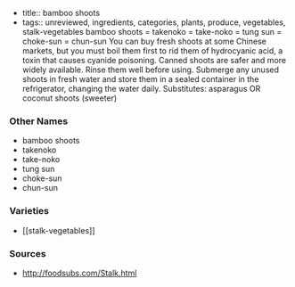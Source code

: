- title:: bamboo shoots
- tags:: unreviewed, ingredients, categories, plants, produce, vegetables, stalk-vegetables
bamboo shoots = takenoko = take-noko = tung sun = choke-sun = chun-sun You can buy fresh shoots at some Chinese markets, but you must boil them first to rid them of hydrocyanic acid, a toxin that causes cyanide poisoning. Canned shoots are safer and more widely available. Rinse them well before using. Submerge any unused shoots in fresh water and store them in a sealed container in the refrigerator, changing the water daily. Substitutes: asparagus OR coconut shoots (sweeter)

### Other Names

* bamboo shoots
* takenoko
* take-noko
* tung sun
* choke-sun
* chun-sun

### Varieties

* [[stalk-vegetables]]

### Sources
* http://foodsubs.com/Stalk.html

